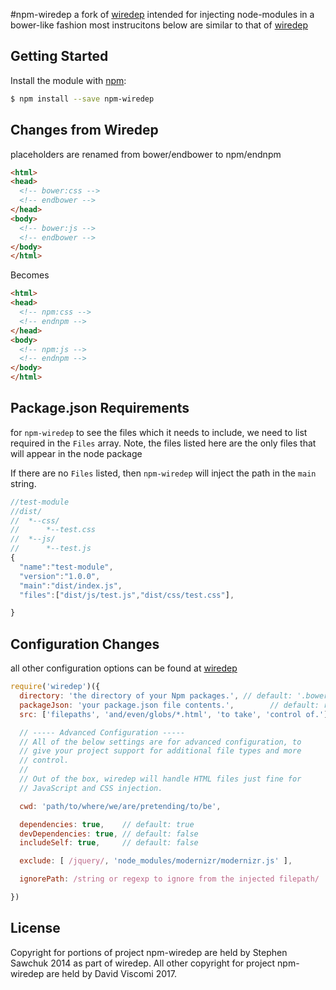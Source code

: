 #npm-wiredep
a fork of [wiredep](https://github.com/taptapship/wiredep) intended for injecting node-modules in a bower-like fashion
most instrucitons below are similar to that of [wiredep](https://github.com/taptapship/wiredep)

## Getting Started
Install the module with [npm](https://npmjs.org):


```bash
$ npm install --save npm-wiredep
```

## Changes from Wiredep
placeholders are renamed from bower/endbower to npm/endnpm

```html
<html>
<head>
  <!-- bower:css -->
  <!-- endbower -->
</head>
<body>
  <!-- bower:js -->
  <!-- endbower -->
</body>
</html>
```

Becomes

```html
<html>
<head>
  <!-- npm:css -->
  <!-- endnpm -->
</head>
<body>
  <!-- npm:js -->
  <!-- endnpm -->
</body>
</html>
```


## Package.json Requirements
for `npm-wiredep` to see the files which it needs to include, we need to list required in the `Files` array. Note, the files listed here are the only files that will appear in the node package

If there are no `Files` listed, then `npm-wiredep` will inject the path in the `main` string.

```js
//test-module
//dist/
//  *--css/
//      *--test.css
//  *--js/
//      *--test.js
{
  "name":"test-module",
  "version":"1.0.0",
  "main":"dist/index.js",
  "files":["dist/js/test.js","dist/css/test.css"],

}

```

## Configuration Changes
all other configuration options can be found at [wiredep](https://github.com/taptapship/wiredep)

```js
require('wiredep')({
  directory: 'the directory of your Npm packages.', // default: '.bowerrc'.directory || bower_components
  packageJson: 'your package.json file contents.',        // default: require('./package.json')
  src: ['filepaths', 'and/even/globs/*.html', 'to take', 'control of.'],

  // ----- Advanced Configuration -----
  // All of the below settings are for advanced configuration, to
  // give your project support for additional file types and more
  // control.
  //
  // Out of the box, wiredep will handle HTML files just fine for
  // JavaScript and CSS injection.

  cwd: 'path/to/where/we/are/pretending/to/be',

  dependencies: true,    // default: true
  devDependencies: true, // default: false
  includeSelf: true,     // default: false

  exclude: [ /jquery/, 'node_modules/modernizr/modernizr.js' ],

  ignorePath: /string or regexp to ignore from the injected filepath/

})


```



## License
Copyright for portions of project npm-wiredep are held by Stephen Sawchuk 2014 as part of wiredep. All other copyright for project npm-wiredep are held by David Viscomi 2017.
